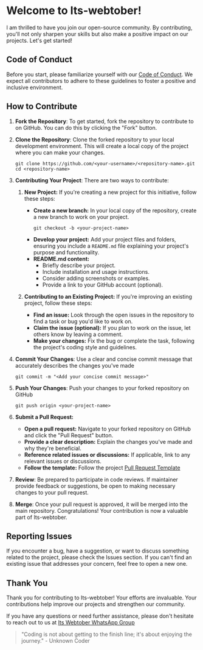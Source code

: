 # Welcome to Its-webtober!

I am thrilled to have you join our open-source community. By contributing, you'll not only sharpen your skills but also make a positive impact on our projects. Let's get started!

## Code of Conduct

Before you start, please familiarize yourself with our [Code of Conduct](CODE_OF_CONDUCT.md). We expect all contributors to adhere to these guidelines to foster a positive and inclusive environment.

## How to Contribute

1. **Fork the Repository**: To get started, fork the repository to contribute to on GitHub. You can do this by clicking the "Fork" button.

2. **Clone the Repository**: Clone the forked repository to your local development environment. This will create a local copy of the project where you can make your changes.
   ```
   git clone https://github.com/<your-username>/<repository-name>.git
   cd <repository-name>
   ```

3. **Contributing Your Project**: There are two ways to contribute:

    1. **New Project:** If you're creating a new project for this initiative, follow these steps:
        * **Create a new branch:** In your local copy of the repository, create a new branch to work on your project.
          ```
          git checkout -b <your-project-name>
          ```
        * **Develop your project:** Add your project files and folders, ensuring you include a `README.md` file explaining your project's purpose and functionality.
        * **README.md content:**  
            * Briefly describe your project. 
            * Include installation and usage instructions.
            * Consider adding screenshots or examples.
            * Provide a link to your GitHub account (optional). 

    2. **Contributing to an Existing Project:** If you're improving an existing project, follow these steps:
        * **Find an issue:** Look through the open issues in the repository to find a task or bug you'd like to work on.
        * **Claim the issue (optional):** If you plan to work on the issue, let others know by leaving a comment. 
        * **Make your changes:** Fix the bug or complete the task, following the project's coding style and guidelines.

4. **Commit Your Changes**: Use a clear and concise commit message that accurately describes the changes you've made
   ```
   git commit -m "<Add your concise commit message>"
   ```

5. **Push Your Changes**: Push your changes to your forked repository on GitHub
   ```
   git push origin <your-project-name>
   ```

6. **Submit a Pull Request:**
  
      * **Open a pull request:** Navigate to your forked repository on GitHub and click the "Pull Request" button.
      * **Provide a clear description:** Explain the changes you've made and why they're beneficial.
      * **Reference related issues or discussions:** If applicable, link to any relevant issues or discussions.
      * **Follow the template:** Follow the project [Pull Request Template](PULL_REQUEST_TEMPLATE.md)


7. **Review**: Be prepared to participate in code reviews. If maintainer provide feedback or suggestions, be open to making necessary changes to your pull request.

8. **Merge**: Once your pull request is approved, it will be merged into the main repository. Congratulations! Your contribution is now a valuable part of Its-webtober.

## Reporting Issues

If you encounter a bug, have a suggestion, or want to discuss something related to the project, please check the Issues section. If you can't find an existing issue that addresses your concern, feel free to open a new one.

## Thank You

Thank you for contributing to Its-webtober! Your efforts are invaluable. Your contributions help improve our projects and strengthen our community.

If you have any questions or need further assistance, please don't hesitate to reach out to us at  [Its Webtober WhatsApp Group](https://chat.whatsapp.com/HfqDn52yy6l8T2d6fL0hKU)

> "Coding is not about getting to the finish line; it's about enjoying the journey." - Unknown Coder

